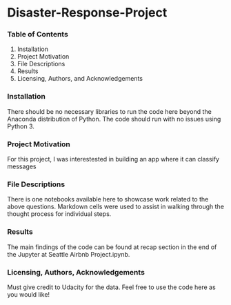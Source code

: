 # Disaster-Response-Project


### Table of Contents
1. Installation
2. Project Motivation
3. File Descriptions
4. Results
5. Licensing, Authors, and Acknowledgements


### Installation
There should be no necessary libraries to run the code here beyond the Anaconda distribution of Python. The code should run with no issues using Python 3.

### Project Motivation
For this project, I was interestested in building an app where it can classify messages



### File Descriptions
There is one notebooks available here to showcase work related to the above questions. Markdown cells were used to assist in walking through the thought process for individual steps.

### Results
The main findings of the code can be found at recap section in the end of the Jupyter at Seattle Airbnb Project.ipynb.

### Licensing, Authors, Acknowledgements

Must give credit to Udacity for the data. Feel free to use the code here as you would like!
